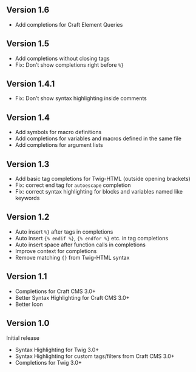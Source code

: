 ## Version 1.6

- Add completions for Craft Element Queries

## Version 1.5

- Add completions without closing tags
- Fix: Don’t show completions right before `%}`

## Version 1.4.1

- Fix: Don’t show syntax highlighting inside comments

## Version 1.4

- Add symbols for macro definitions
- Add completions for variables and macros defined in the same file
- Add completions for argument lists

## Version 1.3

- Add basic tag completions for Twig-HTML (outside opening brackets)
- Fix: correct end tag for `autoescape` completion
- Fix: correct syntax highlighting for blocks and variables named like keywords

## Version 1.2

- Auto insert `%}` after tags in completions
- Auto insert `{% endif %}`, `{% endfor %}` etc. in tag completions
- Auto insert space after function calls in completions
- Improve context for completions
- Remove matching `{}` from Twig-HTML syntax

## Version 1.1

- Completions for Craft CMS 3.0+
- Better Syntax Highlighting for Craft CMS 3.0+
- Better Icon

## Version 1.0

Initial release

- Syntax Highlighting for Twig 3.0+
- Syntax Highlighting for custom tags/filters from Craft CMS 3.0+
- Completions for Twig 3.0+
